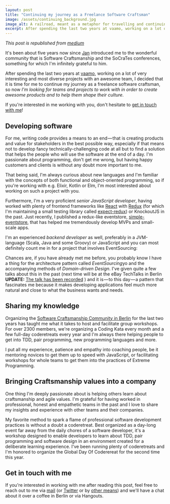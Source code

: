 ```yaml
---
layout: post
title: "Continuing my journey as a Freelance Software Craftsman"
image: /assets/continuing_background.jpg
image_alt: A railroad, meant as a metaphor for travelling and continuing my journey
excerpt: After spending the last two years at vaamo, working on a lot of very interesting and most diverse projects with an awesome team, I decided that it is time for me to continue my journey as a freelance software craftsman, so now I’m looking for teams and projects to work with in order to create awesome products and to help them shape their culture.
---
```


*This post is republished from [medium](https://medium.com/@rradczewski/continuing-my-journey-as-a-freelance-software-craftsman-4df60f023f20)*

It's been about five years now since [Jan](https://twitter.com/janernsting) introduced me to the wonderful community that is Software Craftsmanship and the SoCraTes conferences, something for which I'm infinitely grateful to him.

After spending the last two years at [vaamo](https://codecraft.vaamo.de), working on a lot of very interesting and most diverse projects with an awesome team, I decided that it is time for me to continue my journey as a freelance software craftsman, so now *I'm looking for teams and projects to work with in order to create awesome products and to help them shape their culture.*

If you're interested in me working with you, don't hesitate to [get in touch with me](mailto:raimo@craftswerk.io)!

## Developing software

For me, writing code provides a means to an end — that is creating products and value for stakeholders in the best possible way, especially if that means not to develop fancy technically-challenging code at all but to find a solution that helps the people who will use the software at the end of a day. I'm passionate about programming, don't get me wrong, but having happy customers and clients is without any doubt more important to me.

That being said, I'm always curious about new languages and I'm familiar with the concepts of both functional and object-oriented programming, so if you're working with e.g. Elixir, Kotlin or Elm, I'm most interested about working on such a project with you.

Furthermore, I'm a very proficient *senior JavaScript developer*, having worked with plenty of frontend frameworks like [React](https://facebook.github.io/react/) with [Redux](http://redux.js.org/) (for which I'm maintaining a small testing library called [expect-redux](https://github.com/rradczewski/expect-redux)) or KnockoutJS in the past. Just recently, I published a redux-like eventstore, [simple-eventstore](https://github.com/rradczewski/simple-eventstore), that has helped me tremendously develop MVPs and small-scale apps.

I'm an experienced *backend developer* as well, preferably in a JVM-language (Scala, Java and some Groovy) or JavaScript and you can most definitely count me in for a project that involves EventSourcing:

Chances are, if you have already met me before, you probably know I have a thing for the architecture pattern called *EventSourcing*yo and the accompanying methods of *Domain-driven Design*. I've given quite a few talks about this in the past (next time will be at the eBay TechTalks in Berlin **UPDATE:** [The talk has been recorded](https://www.youtube.com/watch?v=bOX0akLqXeA) ) and it is — to this day — a pattern that fascinates me because it makes developing applications feel much more natural and close to what the business wants and needs.

## Sharing my knowledge

Organizing the [Software Craftsmanship Community in Berlin](http://www.meetup.com/Software-Craftsmanship-Berlin/) for the last two years has taught me what it takes to host and facilitate group workshops. For over 2300 members, we're organizing a Coding Kata every month and a few full-day coderetreats every year and I'm always there helping people to get into TDD, pair programming, new programming languages and more.

I put all my experience, patience and empathy into coaching people, be it mentoring novices to get them up to speed with JavaScript, or facilitating workshops for whole teams to get them into the practices of Extreme Programming.

## Bringing Craftsmanship values into a company

One thing I'm deeply passionate about is helping others learn about craftsmanship and agile values. I'm grateful for having worked in professional, honest and empathetic teams in the past and I love to share my insights and experience with other teams and their companies.

My favorite method to spark a flame of professional software development practices is without a doubt a coderetreat. Best organized as a day-long event far away from the daily chores of a software developer, it's a workshop designed to enable developers to learn about TDD, pair programming and software design in an environment created for a deliberate learning experience. I've been running plenty of coderetreats and I'm honored to organize the Global Day Of Coderereat for the second time this year.

## Get in touch with me


If you're interested in working with me after reading this post, feel free to reach out to me via [mail](mailto:raimo@craftswerk.io) (or [Twitter](https://twitter.com/rradczewski) or by [other means](https://rradczewski.github.io/)) and we'll have a chat about it over a coffee in Berlin or via Hangouts.
